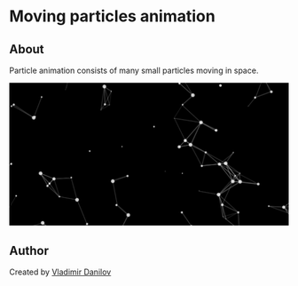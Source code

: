 # Moving particles animation #

## About ##

Particle animation consists of many small particles moving in space.

![Alt text](/moving-particles/git/moving-particles-screen.png?raw=true)

## Author ###  

Created by [Vladimir Danilov](https://github.com/danilovl)
